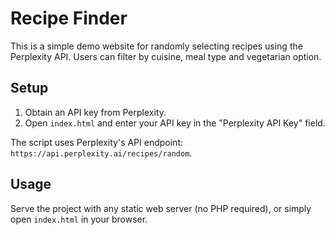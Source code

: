 # Recipe Finder

This is a simple demo website for randomly selecting recipes using the Perplexity API. Users can filter by cuisine, meal type and vegetarian option.

## Setup

1. Obtain an API key from Perplexity.
2. Open `index.html` and enter your API key in the "Perplexity API Key" field.

The script uses Perplexity's API endpoint:
`https://api.perplexity.ai/recipes/random`.

## Usage

Serve the project with any static web server (no PHP required), or simply open `index.html` in your browser.